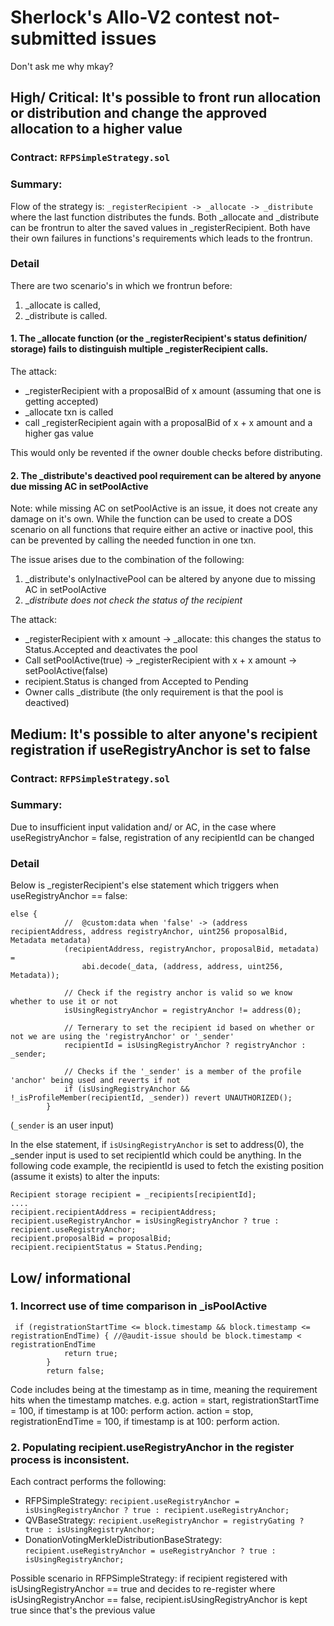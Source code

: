 # Sherlock's Allo-V2 contest not-submitted issues
Don't ask me why mkay?
## High/ Critical: It's possible to front run allocation or distribution and change the approved allocation to a higher value

### Contract: `RFPSimpleStrategy.sol`
### Summary:
Flow of the strategy is: `_registerRecipient -> _allocate -> _distribute` where the last function distributes the funds.
Both _allocate and _distribute can be frontrun to alter the saved values in _registerRecipient.
Both have their own failures in functions's requirements which leads to the frontrun.

### Detail
There are two scenario's in which we frontrun before:
1. _allocate is called,
2. _distribute is called.

#### 1. The _allocate function (or the _registerRecipient's status definition/ storage) fails to distinguish multiple _registerRecipient calls.
The attack: 
- _registerRecipient with a proposalBid of x amount (assuming that one is getting accepted)
- _allocate txn is called
- call _registerRecipient again with a proposalBid of x + x amount and a higher gas value

This would only be revented if the owner double checks before distributing.

#### 2. The _distribute's deactived pool requirement can be altered by anyone due missing AC in setPoolActive
Note: while missing AC on setPoolActive is an issue, it does not create any damage on it's own. 
While the function can be used to create a DOS scenario on all functions that require either an active or inactive pool, this can be prevented by calling the needed function in one txn.

The issue arises due to the combination of the following:
1. _distribute's onlyInactivePool can be altered by anyone due to missing AC in setPoolActive
2. __distribute does not check the status of the recipient_

The attack:
- _registerRecipient with x amount -> _allocate: this changes the status to Status.Accepted and deactivates the pool
- Call setPoolActive(true) -> _registerRecipient with x + x amount -> setPoolActive(false)
- recipient.Status is changed from Accepted to Pending
- Owner calls _distribute (the only requirement is that the pool is deactived)

## Medium: It's possible to alter anyone's recipient registration if useRegistryAnchor is set to false
### Contract: `RFPSimpleStrategy.sol`
### Summary:
Due to insufficient input validation and/ or AC, in the case where useRegistryAnchor = false, registration of any recipientId can be changed

### Detail
Below is _registerRecipient's else statement which triggers when useRegistryAnchor == false:

```solidity
else {
            //  @custom:data when 'false' -> (address recipientAddress, address registryAnchor, uint256 proposalBid, Metadata metadata)
            (recipientAddress, registryAnchor, proposalBid, metadata) =
                abi.decode(_data, (address, address, uint256, Metadata));

            // Check if the registry anchor is valid so we know whether to use it or not
            isUsingRegistryAnchor = registryAnchor != address(0);

            // Ternerary to set the recipient id based on whether or not we are using the 'registryAnchor' or '_sender'
            recipientId = isUsingRegistryAnchor ? registryAnchor : _sender; 

            // Checks if the '_sender' is a member of the profile 'anchor' being used and reverts if not
            if (isUsingRegistryAnchor && !_isProfileMember(recipientId, _sender)) revert UNAUTHORIZED(); 
        }
```
(`_sender` is an user input)

In the else statement, if `isUsingRegistryAnchor` is set to address(0), the _sender input is used to set recipientId which could be anything.
In the following code example, the recipientId is used to fetch the existing position (assume it exists) to alter the inputs: 

```solidity
Recipient storage recipient = _recipients[recipientId];
....
recipient.recipientAddress = recipientAddress;
recipient.useRegistryAnchor = isUsingRegistryAnchor ? true : recipient.useRegistryAnchor;
recipient.proposalBid = proposalBid; 
recipient.recipientStatus = Status.Pending; 
```

## Low/ informational
### 1. Incorrect use of time comparison in _isPoolActive
```solidity
 if (registrationStartTime <= block.timestamp && block.timestamp <= registrationEndTime) { //@audit-issue should be block.timestamp < registrationEndTime
            return true;
        }
        return false;
```
Code includes being at the timestamp as in time, meaning the requirement hits when the timestamp matches. 
e.g. 
action = start, registrationStartTime = 100, if timestamp is at 100: perform action.
action = stop, registrationEndTime = 100, if timestamp is at 100: perform action.

### 2. Populating recipient.useRegistryAnchor in the register process is inconsistent.
Each contract performs the following:
- RFPSimpleStrategy: `recipient.useRegistryAnchor = isUsingRegistryAnchor ? true : recipient.useRegistryAnchor;`
- QVBaseStrategy: `recipient.useRegistryAnchor = registryGating ? true : isUsingRegistryAnchor;`
- DonationVotingMerkleDistributionBaseStrategy: `recipient.useRegistryAnchor = useRegistryAnchor ? true : isUsingRegistryAnchor;`

Possible scenario in RFPSimpleStrategy: if recipient registered with isUsingRegistryAnchor == true and decides to re-register where isUsingRegistryAnchor == false, recipient.isUsingRegistryAnchor is kept true since that's the previous value
